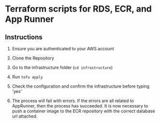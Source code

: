 # Terraform scripts for RDS, ECR, and App Runner


## Instructions

1. Ensure you are authenticated to your AWS account

2. Clone the Repository

3. Go to the infrastructure folder (`cd infrastructure`) 

4. Run `tofu apply`

5. Check the configuration and confirm the infrastructure before typing 'yes'

6. The process will fail with errors. If the errors are all related to AppRunner, then the process has succeeded. It is now necessary to push a container image to the ECR repository with the correct database url attached.
